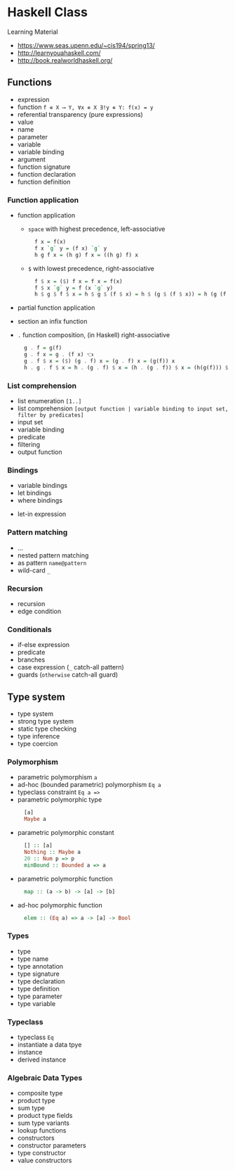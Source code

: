 # Haskell Class

Learning Material

- https://www.seas.upenn.edu/~cis194/spring13/
- http://learnyouahaskell.com/
- http://book.realworldhaskell.org/

## Functions

- expression
- function `f ∊ X ⟶ Y, ∀x ∊ X ∃!y ∊ Y: f(x) = y`
- referential transparency (pure expressions)
- value
- name
- parameter
- variable
- variable binding
- argument
- function signature
- function declaration
- function definition

### Function application

- function application

  - `space` with highest precedence, left-associative
    ```haskell
      f x = f(x)
      f x `g` y = (f x) `g` y                                            -- highest prec.
      h g f x = (h g) f x = ((h g) f) x                                  -- left-assoc.
    ```
  - `$` with lowest precedence, right-associative
    ```haskell
      f $ x = ($) f x = f x = f(x)
      f $ x `g` y = f (x `g` y)                                          -- lowest prec.
      h $ g $ f $ x = h $ g $ (f $ x) = h $ (g $ (f $ x)) = h (g (f x))  -- right-assoc.
    ```

- partial function application
- section an infix function
- `.` function composition, (in Haskell) right-associative
  ```haskell
    g . f = g(f)
    g . f x = g . (f x) 👈
    g . f $ x = ($) (g . f) x = (g . f) x = (g(f)) x
    h . g . f $ x = h . (g . f) $ x = (h . (g . f)) $ x = (h(g(f))) $ x = (h(g(f))) x
  ```

### List comprehension

- list enumeration `[1..]`
- list comprehension `[output function | variable binding to input set, filter by predicates]`
- input set
- variable binding
- predicate
- filtering
- output function

### Bindings

- variable bindings
- let bindings
- where bindings

* let-in expression

### Pattern matching

- ...
- nested pattern matching
- as pattern `name@pattern`
- wild-card `_`

### Recursion

- recursion
- edge condition

### Conditionals

- if-else expression
- predicate
- branches
- case expression (`_` catch-all pattern)
- guards (`otherwise` catch-all guard)

## Type system

- type system
- strong type system
- static type checking
- type inference
- type coercion

### Polymorphism

- parametric polymorphism `a`
- ad-hoc (bounded parametric) polymorphism `Eq a`
- typeclass constraint `Eq a =>`
- parametric polymorphic type
  ```haskell
    [a]
    Maybe a
  ```
- parametric polymorphic constant
  ```haskell
    [] :: [a]
    Nothing :: Maybe a
    20 :: Num p => p
    minBound :: Bounded a => a
  ```
- parametric polymorphic function
  ```haskell
    map :: (a -> b) -> [a] -> [b]
  ```
- ad-hoc polymorphic function
  ```haskell
    elem :: (Eq a) => a -> [a] -> Bool
  ```

### Types

- type
- type name
- type annotation
- type signature
- type declaration
- type definition
- type parameter
- type variable

### Typeclass

- typeclass `Eq`
- instantiate a data tpye
- instance
- derived instance

### Algebraic Data Types

- composite type
- product type
- sum type
- product type fields
- sum type variants
- lookup functions
- constructors
- constructor parameters
- type constructor
- value constructors
